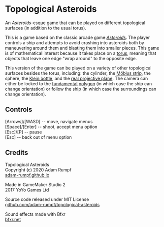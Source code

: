 # Topological Asteroids

An _Asteroids_-esque game that can be played on different topological surfaces (in addition to the usual torus).

This is a game based on the classic arcade game [_Asteroids_](https://en.wikipedia.org/wiki/Asteroids_(video_game)). The player controls a ship and attempts to avoid crashing into asteroids both by maneuvering around them and blasting them into smaller pieces. This game is of mathematical interest because it takes place on a [torus](https://en.wikipedia.org/wiki/Torus), meaning that objects that leave one edge "wrap around" to the opposite edge.

This version of the game can be played on a variety of other topological surfaces besides the torus, including: the cylinder, the [Möbius strip](https://en.wikipedia.org/wiki/M%C3%B6bius_strip), the sphere, the [Klein bottle](https://en.wikipedia.org/wiki/Klein_bottle), and the [real projective plane](https://en.wikipedia.org/wiki/Real_projective_plane). The camera can either be locked to the [fundamental polygon](https://en.wikipedia.org/wiki/Fundamental_polygon) (in which case the ship can change orientation) or follow the ship (in which case the surroundings can change orientation).

## Controls

[Arrows]/[WASD] -- move, navigate menus  
[Space]/[Enter] -- shoot, accept menu option  
[Esc]/[P] -- pause  
[Esc] -- back out of menu option

## Credits

Topological Asteroids  
Copyright (c) 2020 Adam Rumpf  
[adam-rumpf.github.io](https://adam-rumpf.github.io/)

Made in GameMaker Studio 2  
2017 YoYo Games Ltd

Source code released under MIT License  
[github.com/adam-rumpf/topological-asteroids](https://github.com/adam-rumpf/topological-asteroids)

Sound effects made with Bfxr  
[bfxr.net](https://www.bfxr.net/)
